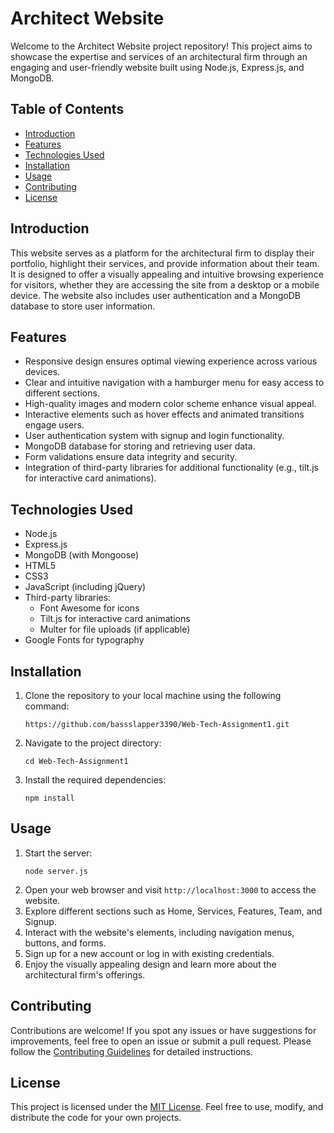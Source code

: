 # Architect Website

Welcome to the Architect Website project repository! This project aims to showcase the expertise and services of an architectural firm through an engaging and user-friendly website built using Node.js, Express.js, and MongoDB.

## Table of Contents
- [Introduction](#introduction)
- [Features](#features)
- [Technologies Used](#technologies-used)
- [Installation](#installation)
- [Usage](#usage)
- [Contributing](#contributing)
- [License](#license)

## Introduction

This website serves as a platform for the architectural firm to display their portfolio, highlight their services, and provide information about their team. It is designed to offer a visually appealing and intuitive browsing experience for visitors, whether they are accessing the site from a desktop or a mobile device. The website also includes user authentication and a MongoDB database to store user information.

## Features

- Responsive design ensures optimal viewing experience across various devices.
- Clear and intuitive navigation with a hamburger menu for easy access to different sections.
- High-quality images and modern color scheme enhance visual appeal.
- Interactive elements such as hover effects and animated transitions engage users.
- User authentication system with signup and login functionality.
- MongoDB database for storing and retrieving user data.
- Form validations ensure data integrity and security.
- Integration of third-party libraries for additional functionality (e.g., tilt.js for interactive card animations).

## Technologies Used

- Node.js
- Express.js
- MongoDB (with Mongoose)
- HTML5
- CSS3
- JavaScript (including jQuery)
- Third-party libraries:
  - Font Awesome for icons
  - Tilt.js for interactive card animations
  - Multer for file uploads (if applicable)
- Google Fonts for typography

## Installation

1. Clone the repository to your local machine using the following command:
   ```
   https://github.com/bassslapper3390/Web-Tech-Assignment1.git
   ```
2. Navigate to the project directory:
   ```
   cd Web-Tech-Assignment1
   ```
3. Install the required dependencies:
   ```
   npm install
   ```

## Usage

1. Start the server:
   ```
   node server.js
   ```
2. Open your web browser and visit `http://localhost:3000` to access the website.
3. Explore different sections such as Home, Services, Features, Team, and Signup.
4. Interact with the website's elements, including navigation menus, buttons, and forms.
5. Sign up for a new account or log in with existing credentials.
6. Enjoy the visually appealing design and learn more about the architectural firm's offerings.

## Contributing

Contributions are welcome! If you spot any issues or have suggestions for improvements, feel free to open an issue or submit a pull request. Please follow the [Contributing Guidelines](CONTRIBUTING.md) for detailed instructions.

## License

This project is licensed under the [MIT License](LICENSE). Feel free to use, modify, and distribute the code for your own projects.
```
